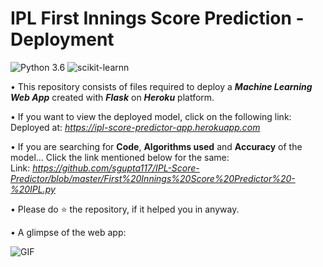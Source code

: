 # IPL First Innings Score Prediction - Deployment
![Python 3.6](https://img.shields.io/badge/Python-3.6-brightgreen.svg) ![scikit-learnn](https://img.shields.io/badge/Library-Scikit_Learn-orange.svg)

• This repository consists of files required to deploy a ___Machine Learning Web App___ created with ___Flask___ on ___Heroku___ platform.

• If you want to view the deployed model, click on the following link:<br />
Deployed at: _https://ipl-score-predictor-app.herokuapp.com_

• If you are searching for __Code__, __Algorithms used__ and __Accuracy__ of the model... Click the link mentioned below for the same:<br />
Link: _https://github.com/sgupta117/IPL-Score-Predictor/blob/master/First%20Innings%20Score%20Predictor%20-%20IPL.py_

• Please do ⭐ the repository, if it helped you in anyway.

• A glimpse of the web app:

 ![GIF](readme_resources/ipl-first-innings-score-web-app.gif)
